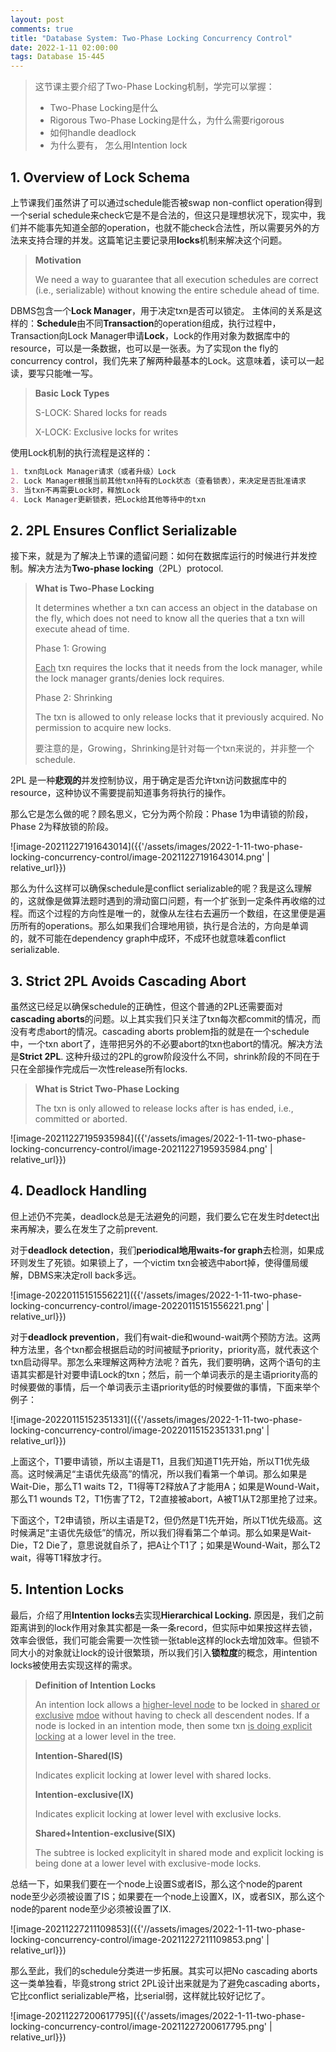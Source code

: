 ```yaml
---
layout: post
comments: true
title: "Database System: Two-Phase Locking Concurrency Control"
date: 2022-1-11 02:00:00
tags: Database 15-445
---
```


> 这节课主要介绍了Two-Phase Locking机制，学完可以掌握：
>
> - Two-Phase Locking是什么
> - Rigorous Two-Phase Locking是什么，为什么需要rigorous
> - 如何handle deadlock
> - 为什么要有， 怎么用Intention lock

<!--more-->



## 1. Overview of Lock Schema

上节课我们虽然讲了可以通过schedule能否被swap non-conflict operation得到一个serial schedule来check它是不是合法的，但这只是理想状况下，现实中，我们并不能事先知道全部的operation，也就不能check合法性，所以需要另外的方法来支持合理的并发。这篇笔记主要记录用**locks**机制来解决这个问题。

> **Motivation**
>
> We need a way to guarantee that all execution schedules are correct (i.e., serializable) without knowing the entire schedule ahead of time.



DBMS包含一个**Lock Manager**，用于决定txn是否可以锁定。 主体间的关系是这样的：**Schedule**由不同**Transaction**的operation组成，执行过程中，Transaction向Lock Manager申请**Lock**，Lock的作用对象为数据库中的resource，可以是一条数据，也可以是一张表。为了实现on the fly的concurrency control，我们先来了解两种最基本的Lock。这意味着，读可以一起读，要写只能唯一写。

> **Basic Lock Types**
>
> S-LOCK: Shared locks for reads
>
> X-LOCK: Exclusive locks for writes

使用Lock机制的执行流程是这样的：

```markdown
1. txn向Lock Manager请求（或者升级）Lock
2. Lock Manager根据当前其他txn持有的Lock状态（查看锁表），来决定是否批准请求
3. 当txn不再需要Lock时，释放Lock
4. Lock Manager更新锁表，把Lock给其他等待中的txn
```



## 2. 2PL Ensures Conflict Serializable

接下来，就是为了解决上节课的遗留问题：如何在数据库运行的时候进行并发控制。解决方法为**Two-phase locking**（2PL）protocol.

> **What is Two-Phase Locking**
>
> It determines whether a txn can access an object in the database on the fly, which does not need to know all the queries that a txn will execute ahead of time.
>
> Phase 1: Growing
>
> <u>Each</u> txn requires the locks that it needs from the lock manager, while the lock manager grants/denies lock requires.
>
> Phase 2: Shrinking
>
> The txn is allowed to only release locks that it previously acquired. No permission to acquire new locks.
>
> 要注意的是，Growing，Shrinking是针对每一个txn来说的，并非整一个schedule.

2PL 是一种**悲观的**并发控制协议，用于确定是否允许txn访问数据库中的resource，这种协议不需要提前知道事务将执行的操作。

那么它是怎么做的呢？顾名思义，它分为两个阶段：Phase 1为申请锁的阶段，Phase 2为释放锁的阶段。

![image-20211227191643014]({{'/assets/images/2022-1-11-two-phase-locking-concurrency-control/image-20211227191643014.png' | relative_url}})

那么为什么这样可以确保schedule是conflict serializable的呢？我是这么理解的，这就像是做算法题时遇到的滑动窗口问题，有一个扩张到一定条件再收缩的过程。而这个过程的方向性是唯一的，就像从左往右去遍历一个数组，在这里便是遍历所有的operations。那么如果我们合理地用锁，执行是合法的，方向是单调的，就不可能在dependency graph中成环，不成环也就意味着conflict serializable.



## 3. Strict 2PL Avoids Cascading Abort

虽然这已经足以确保schedule的正确性，但这个普通的2PL还需要面对**cascading aborts**的问题。以上其实我们只关注了txn每次都commit的情况，而没有考虑abort的情况。cascading aborts problem指的就是在一个schedule中，一个txn abort了，连带把另外的不必要abort的txn也abort的情况。解决方法是**Strict 2PL**. 这种升级过的2PL的grow阶段没什么不同，shrink阶段的不同在于只在全部操作完成后一次性release所有locks.

> **What is Strict Two-Phase Locking**
>
> The txn is only allowed to release locks after is has ended, i.e., committed or aborted.

![image-20211227195935984]({{'/assets/images/2022-1-11-two-phase-locking-concurrency-control/image-20211227195935984.png' | relative_url}})



## 4. Deadlock Handling

但上述仍不完美，deadlock总是无法避免的问题，我们要么它在发生时detect出来再解决，要么在发生了之前prevent. 

对于**deadlock detection**，我们**periodical地用waits-for graph**去检测，如果成环则发生了死锁。如果锁上了，一个victim txn会被选中abort掉，使得僵局缓解，DBMS来决定roll back多远。

![image-20220115151556221]({{'/assets/images/2022-1-11-two-phase-locking-concurrency-control/image-20220115151556221.png' | relative_url}})

对于**deadlock prevention**，我们有wait-die和wound-wait两个预防方法。这两种方法里，各个txn都会根据启动的时间被赋予priority，priority高，就代表这个txn启动得早。那怎么来理解这两种方法呢？首先，我们要明确，这两个语句的主语其实都是针对要申请Lock的txn；然后，前一个单词表示的是主语priority高的时候要做的事情，后一个单词表示主语priority低的时候要做的事情，下面来举个例子：

![image-20220115152351331]({{'/assets/images/2022-1-11-two-phase-locking-concurrency-control/image-20220115152351331.png' | relative_url}})

上面这个，T1要申请锁，所以主语是T1，且我们知道T1先开始，所以T1优先级高。这时候满足“主语优先级高”的情况，所以我们看第一个单词。那么如果是Wait-Die，那么T1 waits T2，T1得等T2释放A了才能用A；如果是Wound-Wait，那么T1 wounds T2，T1伤害了T2，T2直接被abort，A被T1从T2那里抢了过来。

下面这个，T2申请锁，所以主语是T2，但仍然是T1先开始，所以T1优先级高。这时候满足“主语优先级低”的情况，所以我们得看第二个单词。那么如果是Wait-Die，T2 Die了，意思说就自杀了，把A让个T1了；如果是Wound-Wait，那么T2 wait，得等T1释放才行。



## 5. Intention Locks

最后，介绍了用**Intention locks**去实现**Hierarchical Locking.** 原因是，我们之前距离讲到的lock作用对象其实都是一条一条record，但实际中如果按这样去锁，效率会很低，我们可能会需要一次性锁一张table这样的lock去增加效率。但锁不同大小的对象就让lock的设计很繁琐，所以我们引入**锁粒度**的概念，用intention locks被使用去实现这样的需求。

> **Definition of Intention Locks**
>
> An intention lock allows a <u>higher-level node</u> to be locked in <u>shared or exclusive</u> <u>mdoe</u> without having to check all descendent nodes. If a node is locked in an intention mode, then some txn <u>is doing explicit locking</u> at a lower level in the tree.
>
> **Intention-Shared(IS)**
>
> Indicates explicit locking at lower level with shared locks.
>
> **Intention-exclusive(IX)**
>
> Indicates explicit locking at lower level with exclusive locks.
>
> **Shared+Intention-exclusive(SIX)**
>
> The subtree is locked explicitylt in shared mode and explicit locking is being done at a lower level with exclusive-mode locks.

总结一下，如果我们要在一个node上设置S或者IS，那么这个node的parent node至少必须被设置了IS；如果要在一个node上设置X，IX，或者SIX，那么这个node的parent node至少必须被设置了IX.

![image-20211227211109853]({{'//assets/images/2022-1-11-two-phase-locking-concurrency-control/image-20211227211109853.png' | relative_url}})

那么至此，我们的schedule分类进一步拓展。其实可以把No cascading aborts这一类单独看，毕竟strong strict 2PL设计出来就是为了避免cascading aborts，它比conflict serializable严格，比serial弱，这样就比较好记忆了。

![image-20211227200617795]({{'/assets/images/2022-1-11-two-phase-locking-concurrency-control/image-20211227200617795.png' | relative_url}})

